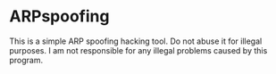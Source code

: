 # ARPspoofing

This is a simple ARP spoofing hacking tool.
Do not abuse it for illegal purposes.
I am not responsible for any illegal problems caused by this program.
